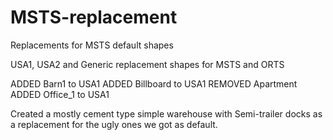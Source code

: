 # MSTS-replacement
Replacements for MSTS default shapes

USA1, USA2 and Generic replacement shapes for MSTS and ORTS

ADDED Barn1 to USA1
ADDED Billboard to USA1
REMOVED Apartment
ADDED Office_1 to USA1

Created a mostly cement type simple warehouse with Semi-trailer docks as a replacement for the ugly ones we got as default.



